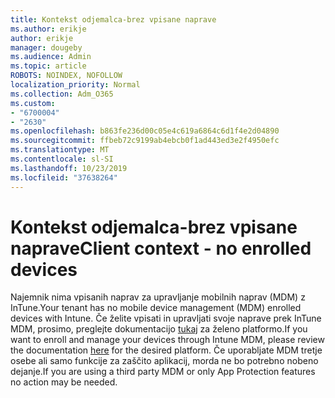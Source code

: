```yaml
---
title: Kontekst odjemalca-brez vpisane naprave
ms.author: erikje
author: erikje
manager: dougeby
ms.audience: Admin
ms.topic: article
ROBOTS: NOINDEX, NOFOLLOW
localization_priority: Normal
ms.collection: Adm_O365
ms.custom:
- "6700004"
- "2630"
ms.openlocfilehash: b863fe236d00c05e4c619a6864c6d1f4e2d04890
ms.sourcegitcommit: ffbeb72c9199ab4ebcb0f1ad443ed3e2f4950efc
ms.translationtype: MT
ms.contentlocale: sl-SI
ms.lasthandoff: 10/23/2019
ms.locfileid: "37638264"
---
```

# <a name="client-context---no-enrolled-devices"></a><span data-ttu-id="f9421-102">Kontekst odjemalca-brez vpisane naprave</span><span class="sxs-lookup"><span data-stu-id="f9421-102">Client context - no enrolled devices</span></span>

<span data-ttu-id="f9421-103">Najemnik nima vpisanih naprav za upravljanje mobilnih naprav (MDM) z InTune.</span><span class="sxs-lookup"><span data-stu-id="f9421-103">Your tenant has no mobile device management (MDM) enrolled devices with Intune.</span></span> <span data-ttu-id="f9421-104">Če želite vpisati in upravljati svoje naprave prek InTune MDM, prosimo, preglejte dokumentacijo [tukaj](https://docs.microsoft.com/intune/device-enrollment) za želeno platformo.</span><span class="sxs-lookup"><span data-stu-id="f9421-104">If you want to enroll and manage your devices through Intune MDM, please review the documentation [here](https://docs.microsoft.com/intune/device-enrollment) for the desired platform.</span></span> <span data-ttu-id="f9421-105">Če uporabljate MDM tretje osebe ali samo funkcije za zaščito aplikacij, morda ne bo potrebno nobeno dejanje.</span><span class="sxs-lookup"><span data-stu-id="f9421-105">If you are using a third party MDM or only App Protection features no action may be needed.</span></span> 